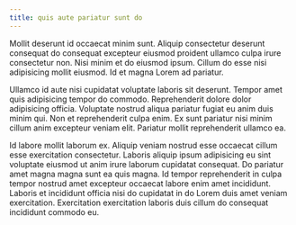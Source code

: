 ```yaml
---
title: quis aute pariatur sunt do
---
```


Mollit deserunt id occaecat minim sunt. Aliquip consectetur deserunt consequat do consequat excepteur eiusmod proident ullamco culpa irure consectetur non. Nisi minim et do eiusmod ipsum. Cillum do esse nisi adipisicing mollit eiusmod. Id et magna Lorem ad pariatur.

Ullamco id aute nisi cupidatat voluptate laboris sit deserunt. Tempor amet quis adipisicing tempor do commodo. Reprehenderit dolore dolor adipisicing officia. Voluptate nostrud aliqua pariatur fugiat eu anim duis minim qui. Non et reprehenderit culpa enim. Ex sunt pariatur nisi minim cillum anim excepteur veniam elit. Pariatur mollit reprehenderit ullamco ea.

Id labore mollit laborum ex. Aliquip veniam nostrud esse occaecat cillum esse exercitation consectetur. Laboris aliquip ipsum adipisicing eu sint voluptate eiusmod ut anim irure laborum cupidatat consequat. Do pariatur amet magna magna sunt ea quis magna. Id tempor reprehenderit in culpa tempor nostrud amet excepteur occaecat labore enim amet incididunt. Laboris et incididunt officia nisi do cupidatat in do Lorem duis amet veniam exercitation. Exercitation exercitation laboris duis cillum do consequat incididunt commodo eu.